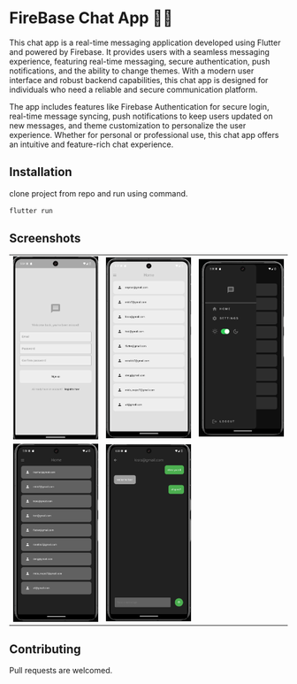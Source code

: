 # FireBase Chat App 💬🔥
This chat app is a real-time messaging application developed using Flutter and powered by Firebase. It provides users with a seamless messaging experience, featuring real-time messaging, secure authentication, push notifications, and the ability to change themes. With a modern user interface and robust backend capabilities, this chat app is designed for individuals who need a reliable and secure communication platform.

The app includes features like Firebase Authentication for secure login, real-time message syncing, push notifications to keep users updated on new messages, and theme customization to personalize the user experience. Whether for personal or professional use, this chat app offers an intuitive and feature-rich chat experience.

## Installation

clone project from repo and run using command.

```bash
flutter run
```

## Screenshots
<table>

<tr>
  
  <td> <img src="https://github.com/kisra-7/firebase-chat-app/blob/9ea86a139f6a809ad931f975e45601226d229f15/Screenshot%202025-01-10%20055458.png" width="200" /></td>
    <td><img src="https://github.com/kisra-7/firebase-chat-app/blob/9ea86a139f6a809ad931f975e45601226d229f15/Screenshot%202025-01-10%20055807.png" width="200" /></td>
    <td> <img src="https://github.com/kisra-7/firebase-chat-app/blob/9ea86a139f6a809ad931f975e45601226d229f15/Screenshot%202025-01-10%20055825.png" width="200" /></td>
    
<tr>    
  
  
   <td> <img src="https://github.com/kisra-7/firebase-chat-app/blob/9ea86a139f6a809ad931f975e45601226d229f15/Screenshot%202025-01-10%20055836.png" width="200" /></td>
   <td> <img src="https://github.com/kisra-7/firebase-chat-app/blob/9ea86a139f6a809ad931f975e45601226d229f15/Screenshot%202025-01-10%20060036.png" width="200" /></td>
  
</tr>




</table>

## Contributing
Pull requests are welcomed.

